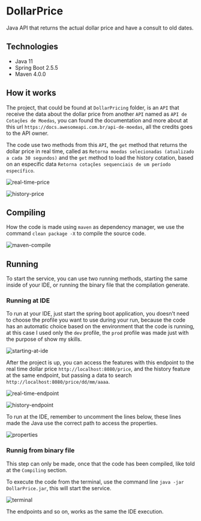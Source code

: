 # DollarPrice
Java API that returns the actual dollar price and have a consult to old dates.

## Technologies
 - Java 11
 - Spring Boot 2.5.5
 - Maven 4.0.0

## How it works

The project, that could be found at ```DollarPricing``` folder, is an ```API``` that receive the data about the dollar price from another ```API``` named as 
```API de Cotações de Moedas```, you can found the documentation and more about at this url ```https://docs.awesomeapi.com.br/api-de-moedas```, all the credits goes
to the API owner.

The code use two methods from this ```API```, the ```get``` method that returns the dollar price in real time, called as 
```Retorna moedas selecionadas (atualizado a cada 30 segundos)``` and the ```get``` method to load the history cotation, based on an especific data 
```Retorna cotações sequenciais de um período específico```.

![real-time-price](https://user-images.githubusercontent.com/39606289/135367436-38279125-a2a3-4104-b3dd-2c5b0a1cf174.png)

![history-price](https://user-images.githubusercontent.com/39606289/135367475-ea0a592a-f70e-4321-a670-cf6ac8ac42f5.png)

## Compiling

How the code is made using ```maven``` as dependency manager, we use the command ```clean package -X``` to compile the source code.

![maven-compile](https://user-images.githubusercontent.com/39606289/135367661-1a131394-b200-4f05-9b1c-59d2ffa19807.png)

## Running

To start the service, you can use two running methods, starting the same inside of your IDE, or running the binary file that the compilation generate.

### Running at IDE

To run at your IDE, just start the spring boot application, you doesn't need to choose the profile you want to use during your run, because the code has an automatic choice
based on the environment that the code is running, at this case I used only the ```dev``` profile, the ```prod``` profile was made just with the purpose of show my skills.

![starting-at-ide](https://user-images.githubusercontent.com/39606289/135368106-a59eafac-dec4-4e1f-80c8-de8afd547864.png)

After the project is up, you can access the features with this endpoint to the real time dollar price ```http://localhost:8080/price```, and the history feature at the 
same endpoint, but passing a data to search ```http://localhost:8080/price/dd/mm/aaaa```.

![real-time-endpoint](https://user-images.githubusercontent.com/39606289/135368803-0f14168b-3cc2-4882-b737-985aca652744.png)

![history-endpoint](https://user-images.githubusercontent.com/39606289/135368861-5adf0a80-9797-4fa9-a4e0-e597aed994e0.png)

To run at the IDE, remember to uncomment the lines below, these lines made the Java use the correct path to access the properties.

![properties](https://user-images.githubusercontent.com/39606289/135369078-e0a3e42a-7c7f-47d0-aeac-f0f41d7a7917.png)

### Runnig from binary file

This step can only be made, once that the code has been compiled, like told at the ```Compiling``` section.

To execute the code from the terminal, use the command line ```java -jar DollarPrice.jar```, this will start the service.

![terminal](https://user-images.githubusercontent.com/39606289/135369365-042c3619-7771-4485-b76b-c83e55d610fb.png)

The endpoints and so on, works as the same the IDE execution.
